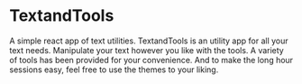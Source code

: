# TextandTools
A simple react app of text utilities.
TextandTools is an utility app for all your text needs. Manipulate your text however you like with the tools.
A variety of tools has been provided for your convenience. And to make the long hour sessions easy, feel free to use the themes to your liking.